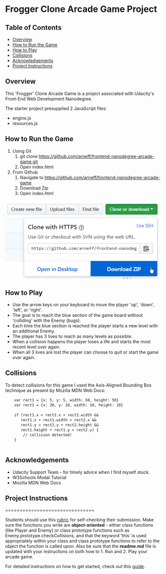 # Frogger Clone Arcade Game Project

## Table of Contents

* [Overview](#overview)
* [How to Run the Game](#how-to-run-the-game)
* [How to Play](#how-to-play)
* [Collisions](#collisions)
* [Acknowledgements](#acknowledgements)
* [Project Instructions](#project-instructions)

## Overview
This 'Frogger' Clone Arcade Game is a project associated with Udacity's Front-End Web Development Nanodegree.

The starter project presupplied 2 JavaScript files:
- engine.js
- resources.js

## How to Run the Game
1. Using Git
    1. git clone https://github.com/arneff/frontend-nanodegree-arcade-game.git
    2. Open index.html
2. From Github
    1. Navigate to https://github.com/arneff/frontend-nanodegree-arcade-game
    2. Download Zip
    3. Open index.html

  ![Image of where to download Zip](images/github-download.png)

## How to Play
* Use the arrow keys on your keyboard to move the player 'up', 'down', 'left', or 'right'.
* The goal is to reach the blue section of the game board without 'colliding' with the Enemy (bugs).
* Each time the blue section is reached the player starts a new level with an additional Enemy.
* The player has 3 lives to reach as many levels as possible.
* When a collision happens the player loses a life and starts the most recent level over again.
* When all 3 lives are lost the player can choose to quit or start the game over again.

## Collisions
To detect collisions for this game I used the Axis-Aligned Bounding Box technique as present by Mozilla MDN Web Docs:

```
    var rect1 = {x: 5, y: 5, width: 50, height: 50}
    var rect2 = {x: 20, y: 10, width: 10, height: 10}

    if (rect1.x < rect2.x + rect2.width &&
       rect1.x + rect1.width > rect2.x &&
       rect1.y < rect2.y + rect2.height &&
       rect1.height + rect1.y > rect2.y) {
        // collision detected!
    }


```
## Acknowledgements

* Udacity Support Team - for timely advice when I find myself stuck.
* W3Schools Modal Tutorial
* Mozilla MDN Web Docs


## Project Instructions
===============================

Students should use this [rubric](https://review.udacity.com/#!/projects/2696458597/rubric) for self-checking their submission. Make sure the functions you write are **object-oriented** - either class functions (like Player and Enemy) or class prototype functions such as Enemy.prototype.checkCollisions, and that the keyword 'this' is used appropriately within your class and class prototype functions to refer to the object the function is called upon. Also be sure that the **readme.md** file is updated with your instructions on both how to 1. Run and 2. Play your arcade game.

For detailed instructions on how to get started, check out this [guide](https://docs.google.com/document/d/1v01aScPjSWCCWQLIpFqvg3-vXLH2e8_SZQKC8jNO0Dc/pub?embedded=true).
